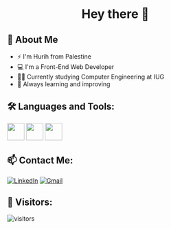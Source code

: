 <h1 align="center">Hey there 👋</h1>

## 🧠 About Me
- ⚡ I'm Hurih from Palestine  
- 💻 I'm a Front-End Web Developer  
- 👩‍💻 Currently studying Computer  Engineering at IUG
- 🌱 Always learning and improving  

## 🛠️ Languages and Tools:
<p>
  <img src="https://cdn.jsdelivr.net/gh/devicons/devicon/icons/html5/html5-original.svg" width="40"/>
  <img src="https://cdn.jsdelivr.net/gh/devicons/devicon/icons/css3/css3-original.svg" width="40"/>
  <img src="https://cdn.jsdelivr.net/gh/devicons/devicon/icons/c/c-original.svg" width="40"/>
</p>

## 📫 Contact Me:
[![LinkedIn](https://img.shields.io/badge/LinkedIn-blue?logo=linkedin&style=for-the-badge)](https://www.linkedin.com/in/hurih2003)
[![Gmail](https://img.shields.io/badge/Gmail-red?logo=gmail&style=for-the-badge)](mailto:your-HURIH2003@gmail.com)

## 👀 Visitors:
![visitors](https://komarev.com/ghpvc/?username=hurih2003)

